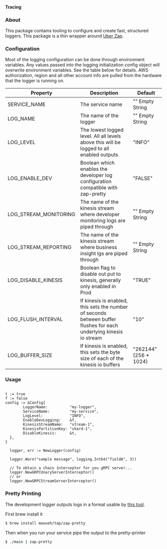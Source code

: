 #### Tracing

### About

This package contains tooling to configure and create fast, structured loggers. This package is a thin wrapper around [Uber Zap](https://github.com/uber-go/zap).

### Configuration

Most of the logging configuration can be done through environment variables. Any values passed into the logging initialization config object will overwrite environment variables. See the table below for details. AWS authorization, region and all other account info are pulled from the hardware that the logger is running on.

Property | Description | Default
--- | --- | ---
SERVICE_NAME | The service name | "" Empty String
LOG_NAME | The name of the logger | "" Empty String
LOG_LEVEL | The lowest logged level. All all levels above this will be logged to all enabled outputs | "INFO"
LOG_ENABLE_DEV | Boolean which enables the developer log configuration compatible with zap-pretty | "FALSE"
LOG_STREAM_MONITORING | The name of the kinesis stream where developer monitoring logs are piped through | "" Empty String
LOG_STREAM_REPORTING | The name of the kinesis stream where business insight lgs are piped through | "" Empty String
LOG_DISABLE_KINESIS | Boolean flag to disable out put to kinesis, generally only enabled in Prod | "TRUE"
LOG_FLUSH_INTERVAL | If kinesis is enabled, this sets the number of seconds between buffer flushes for each underlying kinesis io stream | "10"
LOG_BUFFER_SIZE | If kinesis is enabled, this sets the byte size of each of the kinesis io buffers | "262144" (256 * 1024)


### Usage

```golang

t := true
f := false
config := &Config{
		LoggerName:          "my-logger",
		ServiceName:         "my-service",
		LogLevel:            "INFO",
		EnableDevLogging:    &f,
		KinesisStreamName:   "stream-1",
		KinesisPartitionKey: "shard-1",
		DisableKinesis:      &t,
  },
}

  logger, err := NewLogger(config)

  logger.Warn("sample message", logging.Int64("fieldA", 3))

  // To obtain a chain interceptor for you gRPC server...
  logger.NewGRPCUnaryServerInterceptor()
  // or
  logger.NewGRPCStreamServerInterceptor()

```

### Pretty Printing

The development logger outputs logs in a format usable by [this tool](https://github.com/maoueh/zap-pretty).

First brew install it
```bash
$ brew install maoueh/tap/zap-pretty
```

Then when you run your service pipe the output to the pretty-printer
```bash
$ ./main | zap-pretty
```
